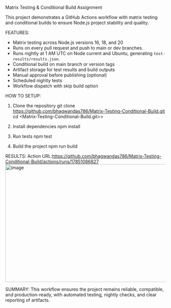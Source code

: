 Matrix Testing & Conditional Build Assignment

This project demonstrates a GitHub Actions workflow with matrix testing and conditional builds to ensure Node.js project stability and quality.

FEATURES:

- Matrix testing across Node.js versions 16, 18, and 20
- Runs on every pull request and push to main or dev branches.
- Runs nightly at 1 AM UTC on Node current and Ubuntu, generating `test-results/results.json`.
- Conditional build on main branch or version tags
- Artifact storage for test results and build outputs
- Manual approval before publishing (optional)
- Scheduled nightly tests
- Workflow dispatch with skip build option

HOW TO SETUP:

1. Clone the repository
git clone <https://github.com/bhagwandas786/Matrix-Testing-Conditional-Build.git>
cd <Matrix-Testing-Conditional-Build.git>>

2. Install dependencies
npm install

3. Run tests
npm test

4. Build the project
npm run build

RESULTS: 
Action URL:https://github.com/bhagwandas786/Matrix-Testing-Conditional-Build/actions/runs/17851086827
<img width="1368" height="369" alt="image" src="https://github.com/user-attachments/assets/d90fead1-2cb6-4e29-8304-c408fb4d446f" />

SUMMARY:
This workflow ensures the project remains reliable, compatible, and production-ready, with automated testing, nightly checks, and clear reporting of artifacts.
